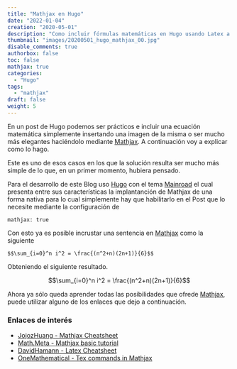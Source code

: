 ```yaml
---
title: "Mathjax en Hugo"
date: "2022-01-04"
creation: "2020-05-01"
description: "Como incluir fórmulas matemáticas en Hugo usando Latex a través de Mathjax."
thumbnail: "images/20200501_hugo_mathjax_00.jpg"
disable_comments: true
authorbox: false
toc: false
mathjax: true
categories:
  - "Hugo"
tags:
  - "mathjax"
draft: false
weight: 5
---
```

En un post de Hugo podemos ser prácticos e incluir una ecuación matemática simplemente insertando una imagen de la misma o ser mucho más elegantes haciéndolo mediante [Mathjax]. A continuación voy a explicar como lo hago.
<!--more-->
Este es uno de esos casos en los que la solución resulta ser mucho más simple de lo que, en un primer momento, hubiera pensado.

Para el desarrollo de este Blog uso [Hugo] con el tema [Mainroad] el cual presenta entre sus características la implantanción de Mathjax de una forma nativa para lo cual simplemente hay que habilitarlo en el Post que lo necesite mediante la configuración de

```
mathjax: true
```
Con esto ya es posible incrustar una sentencia en [Mathjax] como la siguiente

``` Mathjax
$$\sum_{i=0}^n i^2 = \frac{(n^2+n)(2n+1)}{6}$$
```
Obteniendo el siguiente resultado.

$$\sum_{i=0}^n i^2 = \frac{(n^2+n)(2n+1)}{6}$$

Ahora ya sólo queda aprender todas las posibilidades que ofrede [Mathjax], puede utilizar alguno de los enlaces que dejo a continuación.



### Enlaces de interés

- [JojozHuang - Mathjax Cheatsheet](https://jojozhuang.github.io/blog/2018/09/11/mathjax-cheat-sheet-for-mathematical-notation/)
- [Math.Meta - Mathjax basic tutorial](https://math.meta.stackexchange.com/questions/5020/mathjax-basic-tutorial-and-quick-reference)
- [DavidHamann - Latex Cheatsheet](https://davidhamann.de/2017/06/12/latex-cheat-sheet/)
- [OneMathematical - Tex commands in Mathjax](https://www.onemathematicalcat.org/MathJaxDocumentation/TeXSyntax.htm)

[Hugo]: https://gohugo.io/
[Mainroad]: https://themes.gohugo.io/mainroad/
[Mathjax]: https://www.mathjax.org

